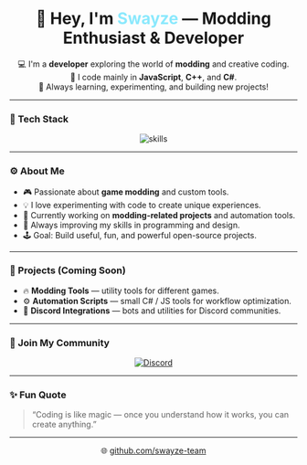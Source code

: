 <!-- 🌐 GitHub Profile: swayze-team -->

<h1 align="center">👋 Hey, I'm <span style="color:#8be9fd;">Swayze</span> — Modding Enthusiast & Developer</h1>

<p align="center">
  💻 I'm a <strong>developer</strong> exploring the world of <strong>modding</strong> and creative coding.<br>
  🔧 I code mainly in <strong>JavaScript</strong>, <strong>C++</strong>, and <strong>C#</strong>.<br>
  🚀 Always learning, experimenting, and building new projects!
</p>

---

### 🧠 Tech Stack

<p align="center">
  <img src="https://skillicons.dev/icons?i=js,cpp,cs,html,css,vscode,github,discord,bots" alt="skills" />
</p>

---

### ⚙️ About Me

- 🎮 Passionate about **game modding** and custom tools.  
- 💡 I love experimenting with code to create unique experiences.  
- 🧩 Currently working on **modding-related projects** and automation tools.  
- 🌱 Always improving my skills in programming and design.  
- 🕹️ Goal: Build useful, fun, and powerful open-source projects.

---

### 🚀 Projects (Coming Soon)

- 🔥 **Modding Tools** — utility tools for different games.  
- ⚙️ **Automation Scripts** — small C# / JS tools for workflow optimization.  
- 💬 **Discord Integrations** — bots and utilities for Discord communities.

---

### 💬 Join My Community

<p align="center">
  <a href="https://discord.gg/eoz">
    <img src="https://img.shields.io/badge/Join%20my%20Discord-5865F2?style=for-the-badge&logo=discord&logoColor=white" alt="Discord"/>
  </a>
</p>

---

### ✨ Fun Quote

> “Coding is like magic — once you understand how it works, you can create anything.”

---

<p align="center">
  🌐 <a href="https://github.com/swayze-team">github.com/swayze-team</a>
</p>
